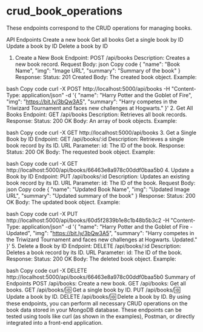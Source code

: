 # crud_book_operations
These endpoints correspond to the CRUD operations for managing books.

API Endpoints
Create a new book
Get all books
Get a single book by ID
Update a book by ID
Delete a book by ID

1. Create a New Book
Endpoint: POST /api/books
Description: Creates a new book record.
Request Body:
json
Copy code
{
  "name": "Book Name",
  "img": "Image URL",
  "summary": "Summary of the book"
}
Response:
Status: 201 Created
Body: The created book object.
Example:

bash
Copy code
curl -X POST http://localhost:5000/api/books -H "Content-Type: application/json" -d '{
  "name": "Harry Potter and the Goblet of Fire",
  "img": "https://bit.ly/3bQw3A5",
  "summary": "Harry competes in the Triwizard Tournament and faces new challenges at Hogwarts."
}'
2. Get All Books
Endpoint: GET /api/books
Description: Retrieves all book records.
Response:
Status: 200 OK
Body: An array of book objects.
Example:

bash
Copy code
curl -X GET http://localhost:5000/api/books
3. Get a Single Book by ID
Endpoint: GET /api/books/:id
Description: Retrieves a single book record by its ID.
URL Parameter:
id: The ID of the book.
Response:
Status: 200 OK
Body: The requested book object.
Example:

bash
Copy code
curl -X GET http://localhost:5000/api/books/66463e8a978c00ddf0baa5b0
4. Update a Book by ID
Endpoint: PUT /api/books/:id
Description: Updates an existing book record by its ID.
URL Parameter:
id: The ID of the book.
Request Body:
json
Copy code
{
  "name": "Updated Book Name",
  "img": "Updated Image URL",
  "summary": "Updated summary of the book"
}
Response:
Status: 200 OK
Body: The updated book object.
Example:

bash
Copy code
curl -X PUT http://localhost:5000/api/books/60d5f2839b1e8c1b48b5b3c2 -H "Content-Type: application/json" -d '{
  "name": "Harry Potter and the Goblet of Fire - Updated",
  "img": "https://bit.ly/3bQw3A5",
  "summary": "Harry competes in the Triwizard Tournament and faces new challenges at Hogwarts. Updated."
}'
5. Delete a Book by ID
Endpoint: DELETE /api/books/:id
Description: Deletes a book record by its ID.
URL Parameter:
id: The ID of the book.
Response:
Status: 200 OK
Body: The deleted book object.
Example:

bash
Copy code
curl -X DELETE http://localhost:5000/api/books/66463e8a978c00ddf0baa5b0
Summary of Endpoints
POST /api/books: Create a new book.
GET /api/books: Get all books.
GET /api/books/:id: Get a single book by ID.
PUT /api/books/:id: Update a book by ID.
DELETE /api/books/:id: Delete a book by ID.
By using these endpoints, you can perform all necessary CRUD operations on the book data stored in your MongoDB database. These endpoints can be tested using tools like curl (as shown in the examples), Postman, or directly integrated into a front-end application.
